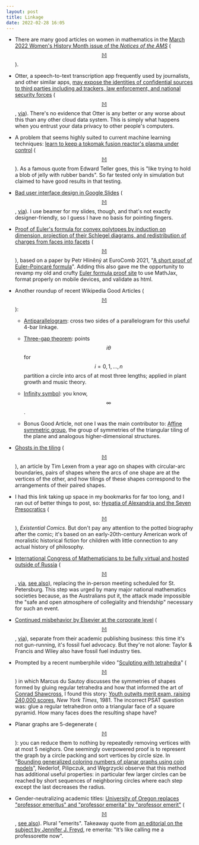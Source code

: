 ```yaml
---
layout: post
title: Linkage
date: 2022-02-28 16:05
---
```

* There are many good articles on women in mathematics in the [March 2022 Women's History Month issue of the _Notices of the AMS_](https://www.ams.org/cgi-bin/notices/amsnotices.pl?cat=fullissuetoc&trk=fullissuetoc202203&thispage=collectionnav&toc_listing_issue=202203&article_type=article&article_id=toclist&gallery_type=fullissue) <span style="white-space:nowrap">([$$\mathbb{M}$$](https://mathstodon.xyz/@11011110/107810150068733302)).</span>

* Otter, a speech-to-text transcription app frequently used by journalists, and other similar apps, [may expose the identities of confidential sources to third parties including ad trackers, law enforcement, and national security forces](https://www.politico.com/news/2022/02/16/my-journey-down-the-rabbit-hole-of-every-journalists-favorite-app-00009216) <span style="white-space:nowrap">([$$\mathbb{M}$$](https://mathstodon.xyz/@11011110/107815099672358179),</span> [via](https://news.ycombinator.com/item?id=30377058)). There's no evidence that Otter is any better or any worse about this than any other cloud data system. This is simply what happens when you entrust your data privacy to other people's computers.

* A problem that seems highly suited to current machine learning techniques: [learn to keep a tokomak fusion reactor's plasma under control](https://arstechnica.com/science/2022/02/latest-success-from-googles-ai-group-controlling-a-fusion-reactor/) <span style="white-space:nowrap">([$$\mathbb{M}$$](https://mathstodon.xyz/@11011110/107823633324272737)).</span> As a famous quote from Edward Teller goes, this is "like trying to hold a blob of jelly with rubber bands". So far tested only in simulation but claimed to have good results in that testing.

* [Bad user interface design in Google Slides](https://medium.com/@laurajavier/google-slides-is-actually-hilarious-83c1ced857ee) <span style="white-space:nowrap">([$$\mathbb{M}$$](https://mathstodon.xyz/@11011110/107831591508871779),</span> [via](https://www.metafilter.com/194465/A-chocolate-sampler-box-of-nightmares)). I use beamer for my slides, though, and that's not exactly designer-friendly, so I guess I have no basis for pointing fingers.

* [Proof of Euler's formula for convex polytopes by induction on dimension, projection of their Schlegel diagrams, and redistribution of charges from faces into facets](https://www.ics.uci.edu/~eppstein/junkyard/euler/schlegel.html) <span style="white-space:nowrap">([$$\mathbb{M}$$](https://mathstodon.xyz/@11011110/107837499108292368)),</span> based on a paper by Petr Hliněný at EuroComb 2021, "[A short proof of Euler–Poincaré formula](https://arxiv.org/abs/1612.01271)". Adding this also gave me the opportunity to revamp my old and crufty [Euler formula proof site](https://www.ics.uci.edu/~eppstein/junkyard/euler/) to use MathJax, format properly on mobile devices, and validate as html.

* Another roundup of recent Wikipedia Good Articles <span style="white-space:nowrap">([$$\mathbb{M}$$](https://mathstodon.xyz/@11011110/107840380999430161)):</span> 

  - [Antiparallelogram](https://en.wikipedia.org/wiki/Antiparallelogram): cross two sides of a parallelogram for this useful 4-bar linkage.

  - [Three-gap theorem](https://en.wikipedia.org/wiki/Three-gap_theorem): points $$i\theta$$ for $$i=0,1,\dots, n$$ partition a circle into arcs of at most three lengths; applied in plant growth and music theory.

  - [Infinity symbol](https://en.wikipedia.org/wiki/Infinity_symbol): you know, $$\infty$$.

  - Bonus Good Article, not one I was the main contributor to: [Affine symmetric group](https://en.wikipedia.org/wiki/Affine_symmetric_group), the group of symmetries of the triangular tiling of the plane and analogous higher-dimensional structures.

* [Ghosts in the tiling](https://plus.maths.org/content/ghosts-tiles) <span style="white-space:nowrap">([$$\mathbb{M}$$](https://mathstodon.xyz/@11011110/107846359747899442)),</span> an article by Tim Lexen from a year ago on shapes with circular-arc boundaries, pairs of shapes where the arcs of one shape are at the vertices of the other, and how tilings of these shapes correspond to the arrangements of their paired shapes.

* I had this link taking up space in my bookmarks for far too long, and I ran out of better things to post, so: [Hypatia of Alexandria and the Seven Presocratics](https://existentialcomics.com/comic/95) <span style="white-space:nowrap">([$$\mathbb{M}$$](https://mathstodon.xyz/@11011110/107856982776193224)),</span> _Existential Comics_.  But don't pay any attention to the potted biography after the comic; it's based on an early-20th-century American work of moralistic historical fiction for children with little connection to any actual history of philosophy.

* [International Congress of Mathematicians to be fully virtual and hosted outside of Russia](https://www.mathunion.org/fileadmin/IMU/ICM2022/ICM_2022_statement.pdf) <span style="white-space:nowrap">([$$\mathbb{M}$$](https://mathstodon.xyz/@11011110/107865483084813496),</span> [via](https://terrytao.wordpress.com/2022/02/26/the-international-congress-of-mathematicians-icm-2022-will-now-be-fully-virtual-how-best-to-utilise-this-format/), [see also](https://aperiodical.com/2022/02/aperiodical-news-roundup-february-2022/)), replacing the in-person meeting scheduled for St. Petersburg. This step was urged by many major national mathematics societies because, as the Australians put it, the attack made impossible the "safe and open atmosphere of collegiality and friendship" necessary for such an event.

* [Continued misbehavior by Elsevier at the corporate level](https://www.theguardian.com/environment/2022/feb/24/elsevier-publishing-climate-science-fossil-fuels) <span style="white-space:nowrap">([$$\mathbb{M}$$](https://mathstodon.xyz/@11011110/107865500639908943),</span> [via](https://retractionwatch.com/2022/02/26/weekend-reads-published-crap-randomized-grant-awards-problems-in-science-publishing/)), separate from their academic publishing business: this time it's not gun-running, it's fossil fuel advocacy. But they're not alone: Taylor & Francis and Wiley also have fossil fuel industry ties.

* Prompted by a recent numberphile video "[Sculpting with tetrahedra](https://www.youtube.com/watch?v=-IjGexS1T8U)" <span style="white-space:nowrap">([$$\mathbb{M}$$](https://mathstodon.xyz/@11011110/107868313594851416))</span> in which Marcus du Sautoy discusses the symmetries of shapes formed by gluing regular tetrahedra and how that informed the art of [Conrad Shawcross](https://conradshawcross.com/), I found this story: [Youth outwits merit exam, raising 240,000 scores](https://web.archive.org/web/20150524082012/https://www.nytimes.com/1981/03/17/us/youth-outwits-merit-exam-raising-240000-scores.html), _New York Times_, 1981. The incorrect PSAT question was: glue a regular tetrahedron onto a triangular face of a square pyramid. How many faces does the resulting shape have?

* Planar graphs are 5-degenerate <span style="white-space:nowrap">([$$\mathbb{M}$$](https://mathstodon.xyz/@11011110/107874492704405767)):</span> you can reduce them to nothing by repeatedly removing vertices with at most 5 neighors. One seemingly overpowered proof is to represent the graph by a circle packing and sort vertices by circle size. In "[Bounding generalized coloring numbers of planar graphs using coin models](https://arxiv.org/abs/2201.09340)", Nederlof, Pilipczuk, and Węgrzycki observe that this method has additional useful properties: in particular few larger circles can be reached by short sequences of neighboring circles where each step except the last decreases the radius.

* Gender-neutralizing academic titles: [University of Oregon replaces "professor emeritus" and "professor emerita" by "professor emerit"](https://www.insidehighered.com/quicktakes/2022/02/28/u-oregon-senate-approves-%E2%80%98professor-emerit%E2%80%99-title) <span style="white-space:nowrap">([$$\mathbb{M}$$](https://mathstodon.xyz/@11011110/107876500990302838), [see also](https://senate.uoregon.edu/senate-motions/us2122-11-professor-emerit-title-retired-faculty)).</span> Plural "emerits". Takeaway quote from [an editorial on the subject by Jennifer J. Freyd](https://doi.org/10.1080/15299732.2021.1965962), re emerita: "It’s like calling me a professorette now”.